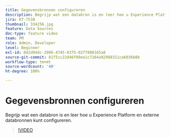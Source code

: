 ```yaml
---
title: Gegevensbronnen configureren
description: Begrijp wat een databron is en leer hoe u Experience Platform en externe databronnen kunt configureren.
jira: KT-7538
thumbnail: 334256.jpg
feature: Data Sources
doc-type: feature video
team: PM
role: Admin, Developer
level: Beginner
exl-id: 042d94dc-2906-4745-8375-02ff888165a8
source-git-commit: 81f5cc22d46f89ee1c7164a92988311ca6036b8b
workflow-type: tm+mt
source-wordcount: '40'
ht-degree: 100%

---
```


# Gegevensbronnen configureren

Begrijp wat een databron is en leer hoe u Experience Platform en externe databronnen kunt configureren.

>[!VIDEO](https://video.tv.adobe.com/v/334256?quality=12&learn=on)
